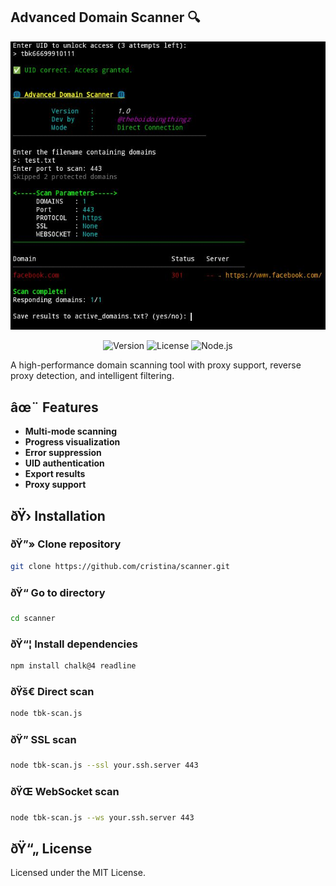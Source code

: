 ## Advanced Domain Scanner 🔍

![Banner](https://raw.githubusercontent.com/Nipho999/scanner/refs/heads/main/IMG_20250616_212530.jpg)

<p align="center">
  <img src="https://img.shields.io/badge/Version-1.0-blue" alt="Version">
  <img src="https://img.shields.io/badge/License-MIT-green" alt="License">
  <img src="https://img.shields.io/badge/Node.js-â‰¥18.0-yellow" alt="Node.js">
</p>

A high-performance domain scanning tool with proxy support, reverse proxy detection, and intelligent filtering.

## âœ¨ Features
- **Multi-mode scanning**
- **Progress visualization**
- **Error suppression**
- **UID authentication**
- **Export results**
- **Proxy support**

## ðŸ›  Installation

### ðŸ”» Clone repository
```bash
git clone https://github.com/cristina/scanner.git
```

### ðŸ“ Go to directory
```bash
cd scanner
```

### ðŸ“¦ Install dependencies
```bash
npm install chalk@4 readline
```

### ðŸš€ Direct scan
```bash
node tbk-scan.js
```

### ðŸ” SSL scan
```bash
node tbk-scan.js --ssl your.ssh.server 443
```

### ðŸŒ WebSocket scan
```bash
node tbk-scan.js --ws your.ssh.server 443
```

## ðŸ“„ License

Licensed under the MIT License.
